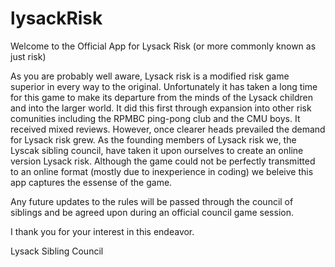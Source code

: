 # lysackRisk

Welcome to the Official App for Lysack Risk (or more commonly known as just risk)

As you are probably well aware, Lysack risk is a modified risk game superior in every way to the original.
Unfortunately it has taken a long time for this game to make its departure from the minds of the Lysack children
and into the larger world. It did this first through expansion into other risk comunities including the RPMBC 
ping-pong club and the CMU boys. It received mixed reviews. However, once clearer heads prevailed the demand for Lysack 
risk grew. As the founding members of Lysack risk we, the Lyscak sibling council, have taken it upon ourselves to create an 
online version Lysack risk. Although the game could not be perfectly transmitted to an online format (mostly due to 
inexperience in coding) we beleive this app captures the essense of the game. 

Any future updates to the rules will be passed through the council of siblings and be agreed upon during an official
council game session. 

I thank you for your interest in this endeavor.

Lysack Sibling Council
